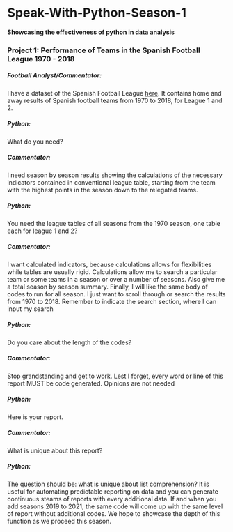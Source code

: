 # Speak-With-Python-Season-1
**Showcasing the effectiveness of python in data analysis**
### Project 1: Performance of Teams in the Spanish Football League 1970 - 2018
##### Football Analyst/Commentator: 
I have a dataset of the Spanish Football League [here](https://www.kaggle.com/ricardomoya/football-matches-of-spanish-league). It contains home and away results of Spanish football teams from 1970 to 2018, for League 1 and 2.
##### Python: 
What do you need?
##### Commentator: 
I need season by season results showing the calculations of the necessary indicators contained in conventional league table, starting from the team with the highest points in the season down to the relegated teams.
##### Python: 
You need the league tables of all seasons from the 1970 season, one table each for league 1 and 2?
##### Commentator:
I want calculated indicators, because calculations allows for flexibilities while tables are usually rigid. Calculations allow me to search a particular team or some teams in a season or over a number of seasons. Also give me a total season by season summary. Finally, I will like the same body of codes to run for all season. I just want to scroll through or search the results from 1970 to 2018. Remember to indicate the search section, where I can input my search
##### Python: 
Do you care about the length of the codes?
##### Commentator: 
Stop grandstanding and get to work. Lest I forget, every word or line of this report MUST be code generated. Opinions are not needed
##### Python:
Here is your report.
##### Commentator:
What is unique about this report?
##### Python:
The question should be: what is unique about list comprehension?  It is useful for automating predictable reporting on data and you can generate continuous steams of reports with every additional data. If and when you add seasons 2019 to 2021, the same code will come up with the same level of report without additional codes. We hope to showcase the depth of this function as we proceed this season. 

